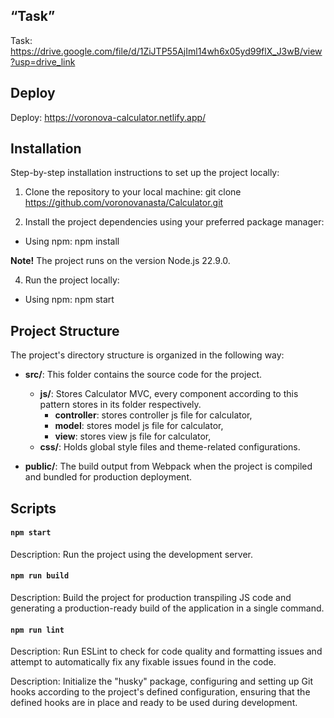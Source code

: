  ## “Task” 
 Task: https://drive.google.com/file/d/1ZiJTP55AjIml14wh6x05yd99flX_J3wB/view?usp=drive_link

 ## Deploy
 Deploy: https://voronova-calculator.netlify.app/

 ## Installation

Step-by-step installation instructions to set up the project locally:

1. Clone the repository to your local machine:
   git clone https://github.com/voronovanasta/Calculator.git

2. Install the project dependencies using your preferred package manager:

- Using npm:
  npm install

**Note!** The project runs on the version Node.js 22.9.0.

4. Run the project locally:

- Using npm:
  npm start

## Project Structure

The project's directory structure is organized in the following way:

- **src/**: This folder contains the source code for the project.

  - **js/**: Stores Calculator MVC, every component according to this pattern stores in its folder respectively.
    - **controller**: stores controller js file for calculator,
    - **model**: stores model js file for calculator,
    - **view**: stores view js file for calculator,
  - **css/**:  Holds global style files and theme-related configurations.

- **public/**: The build output from Webpack when the project is compiled and bundled for production deployment.

## Scripts

#### `npm start`

Description: Run the project using the development server.

#### `npm run build`

Description: Build the project for production transpiling JS code and generating a production-ready build of the application in a single command.

#### `npm run lint`

Description: Run ESLint to check for code quality and formatting issues and attempt to automatically fix any fixable issues found in the code.

Description: Initialize the "husky" package, configuring and setting up Git hooks according to the project's defined configuration, ensuring that the defined hooks are in place and ready to be used during development.
